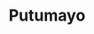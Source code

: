 ---
title: Putumayo
menu:
  main:
    parent: departamentos
type: departamentos
layout: single
image: /images/regiones/departamentos/putumayo.jpg
bgImage: /images/regiones/departamentos/putumayo-banner.jpg
especies_registradas: 10317
especies_continentales: 9990
especies_marinas: 284
observaciones_continentales: 626363
observaciones_marinos: 14242
---